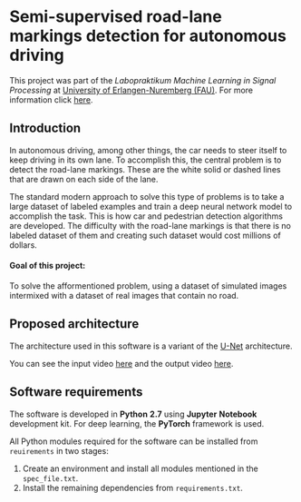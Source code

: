 # Semi-supervised road-lane markings detection for autonomous driving

This project was part of the *Labopraktikum Machine Learning in Signal Processing* at [University of Erlangen-Nuremberg (FAU)](https://www.fau.eu/). For more information click [here](http://machinelearning.tf.fau.de/).

Introduction
------
In autonomous driving, among other things, the car needs to steer itself to keep driving in its own lane. To accomplish this, the central problem is to detect the road-lane markings. These are the white solid or dashed lines that are drawn on each side of the lane. 

The standard modern approach to solve this type of problems is to take a large dataset of labeled examples and train a deep neural network model to accomplish the task. This is how car and pedestrian detection algorithms are developed. The difficulty with the road-lane markings is that there is no labeled dataset of them and creating such dataset would cost millions of dollars. 
#### Goal of this project: 
To solve the afformentioned problem, using a dataset of simulated images intermixed with a dataset of real images that contain no road.

Proposed architecture
------
The architecture used in this software is a variant of the [U-Net](https://arxiv.org/pdf/1505.04597.pdf) architecture.

You can see the input video [here](https://github.com/SorooshTA/lane-detection/raw/master/data/input_data/Video/3911-3931.mp4) and the output video [here](https://github.com/SorooshTA/lane-detection/raw/master/data/output_data/outputvideo.mp4).

Software requirements
------

The software is developed in **Python** **2.7** using **Jupyter** **Notebook** development kit. For deep learning, the **PyTorch** framework is used.

All Python modules required for the software can be installed from `reuirements` in two stages:
1. Create an environment and install all modules mentioned in the `spec_file.txt`.
2. Install the remaining dependencies from `requirements.txt`.
